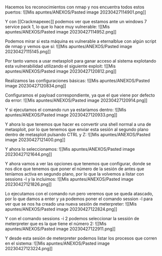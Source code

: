 Hacemos los reconocimientos con nmap y nos encuentra todos estos puertos:
![[Mis apuntes/ANEXOS/Pasted image 20230427114901.png]]

Y con [[Crackmapexec]] podemos ver que estamos ante un windows 7 service pack 1, lo que lo hace muy vulnerable:
![[Mis apuntes/ANEXOS/Pasted image 20230427114952.png]]

Podemos mirar si esta máquina es vulnerable a eternalblue con algún script de nmap y vemos que sí:
![[Mis apuntes/ANEXOS/Pasted image 20230427115145.png]]

Por tanto vamos a usar metasploit para ganar acceso al sistema explotando esta vulnerabilidad utilizando el siguiente exploit:
![[Mis apuntes/ANEXOS/Pasted image 20230427120812.png]]

Realizamos las configuraciones básicas:
![[Mis apuntes/ANEXOS/Pasted image 20230427120834.png]]

Configuramos el payload correspondiente, ya que el que viene por defecto da error:
![[Mis apuntes/ANEXOS/Pasted image 20230427120914.png]]

Y si ejecutamos el comando run ya estaríamos dentro:
![[Mis apuntes/ANEXOS/Pasted image 20230427120933.png]]

Y ahora lo que tenemos que hacer es convertir una shell normal a una de metasploit, por lo que tenemos que enviar esta sesión al segundo plano dentro de metasploit pulsando CTRL y Z:
![[Mis apuntes/ANEXOS/Pasted image 20230427121400.png]]

Y ahora lo seleccionamos:
![[Mis apuntes/ANEXOS/Pasted image 20230427121644.png]]

Y ahora vamos a ver las opciones que tenemos que configurar, donde se nos dice que tenemos que poner el número de la sesión de antes que teníamos activa en segundo plano, por lo que la volvemos a listar con sessions -l y la incluimos:
![[Mis apuntes/ANEXOS/Pasted image 20230427121826.png]]

Lo ejecutamos con el comando run pero veremos que se queda atascado, por lo que damos a enter y ya podemos poner el comando session -l para ver que se nos ha creado una nueva sesión de meterpreter:
![[Mis apuntes/ANEXOS/Pasted image 20230427122824.png]]

Y con el comando sessions -i 2 podemos seleccionar la sessión de meterpreter que es la que tiene el número 2:
![[Mis apuntes/ANEXOS/Pasted image 20230427122911.png]]

Y desde esta sesión de meterpreter podemos listar los procesos que corren en el sistema:
![[Mis apuntes/ANEXOS/Pasted image 20230427123224.png]]

